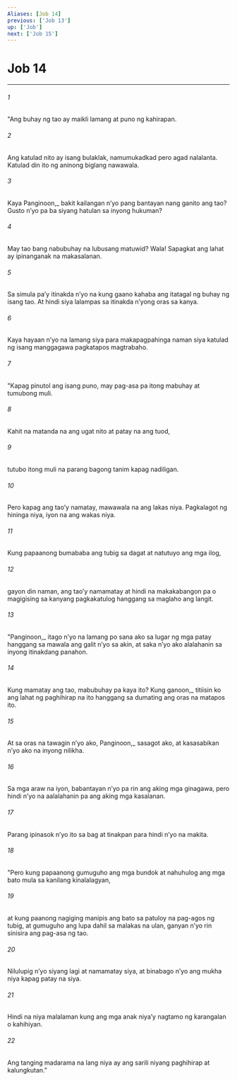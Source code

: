 ```yaml
---
Aliases: [Job 14]
previous: ['Job 13']
up: ['Job']
next: ['Job 15']
---
```

# Job 14

***






















###### 1 










"Ang buhay ng tao ay maikli lamang at puno ng kahirapan. 





















###### 2 










Ang katulad nito ay isang bulaklak, namumukadkad pero agad nalalanta. Katulad din ito ng aninong biglang nawawala. 





















###### 3 










Kaya Panginoon,_ bakit kailangan nʼyo pang bantayan nang ganito ang tao? Gusto nʼyo pa ba siyang hatulan sa inyong hukuman? 





















###### 4 










May tao bang nabubuhay na lubusang matuwid? Wala! Sapagkat ang lahat ay ipinanganak na makasalanan. 





















###### 5 










Sa simula paʼy itinakda nʼyo na kung gaano kahaba ang itatagal ng buhay ng isang tao. At hindi siya lalampas sa itinakda nʼyong oras sa kanya. 





















###### 6 










Kaya hayaan nʼyo na lamang siya para makapagpahinga naman siya katulad ng isang manggagawa pagkatapos magtrabaho. 





















###### 7 










"Kapag pinutol ang isang puno, may pag-asa pa itong mabuhay at tumubong muli. 





















###### 8 










Kahit na matanda na ang ugat nito at patay na ang tuod, 





















###### 9 










tutubo itong muli na parang bagong tanim kapag nadiligan. 





















###### 10 










Pero kapag ang taoʼy namatay, mawawala na ang lakas niya. Pagkalagot ng hininga niya, iyon na ang wakas niya. 





















###### 11 










Kung papaanong bumababa ang tubig sa dagat at natutuyo ang mga ilog, 





















###### 12 










gayon din naman, ang taoʼy namamatay at hindi na makakabangon pa o magigising sa kanyang pagkakatulog hanggang sa maglaho ang langit. 





















###### 13 










"Panginoon,_ itago nʼyo na lamang po sana ako sa lugar ng mga patay hanggang sa mawala ang galit nʼyo sa akin, at saka nʼyo ako alalahanin sa inyong itinakdang panahon. 





















###### 14 










Kung mamatay ang tao, mabubuhay pa kaya ito? Kung ganoon,_ titiisin ko ang lahat ng paghihirap na ito hanggang sa dumating ang oras na matapos ito. 





















###### 15 










At sa oras na tawagin nʼyo ako, Panginoon,_ sasagot ako, at kasasabikan nʼyo ako na inyong nilikha. 





















###### 16 










Sa mga araw na iyon, babantayan nʼyo pa rin ang aking mga ginagawa, pero hindi nʼyo na aalalahanin pa ang aking mga kasalanan. 





















###### 17 










Parang ipinasok nʼyo ito sa bag at tinakpan para hindi nʼyo na makita. 





















###### 18 










"Pero kung papaanong gumuguho ang mga bundok at nahuhulog ang mga bato mula sa kanilang kinalalagyan, 





















###### 19 










at kung paanong nagiging manipis ang bato sa patuloy na pag-agos ng tubig, at gumuguho ang lupa dahil sa malakas na ulan, ganyan nʼyo rin sinisira ang pag-asa ng tao. 





















###### 20 










Nilulupig nʼyo siyang lagi at namamatay siya, at binabago nʼyo ang mukha niya kapag patay na siya. 





















###### 21 










Hindi na niya malalaman kung ang mga anak niyaʼy nagtamo ng karangalan o kahihiyan. 





















###### 22 










Ang tanging madarama na lang niya ay ang sarili niyang paghihirap at kalungkutan."
